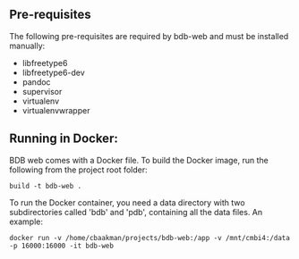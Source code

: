 ## Pre-requisites

The following pre-requisites are required by bdb-web and must be installed
manually:

* libfreetype6
* libfreetype6-dev
* pandoc
* supervisor
* virtualenv
* virtualenvwrapper


## Running in Docker:

BDB web comes with a Docker file. To build the Docker image, run the
following from the project root folder:

    build -t bdb-web .

To run the Docker container, you need a data directory with two subdirectories
called 'bdb' and 'pdb', containing all the data files. An example:

    docker run -v /home/cbaakman/projects/bdb-web:/app -v /mnt/cmbi4:/data -p 16000:16000 -it bdb-web
